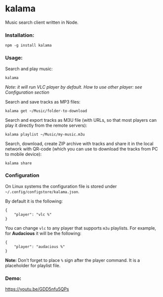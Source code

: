 # kalama

Music search client written in Node.


### Installation:

```
npm -g install kalama
```

### Usage:

Search and play music:

```
kalama
```

_Note: it will run VLC player by default. How to use other player: see Configuration section_

Search and save tracks as MP3 files:

```
kalama get ~/Music/folder-to-download
```

Search and export tracks as M3U file (with URLs, so that most players can play it directly from the remote servers):

```
kalama playlist ~/Music/my-music.m3u
```

Search, download, create ZIP archive with tracks and share it in the local network with QR-code (which you can use to download the tracks from PC to mobile device):

```
kalama share
```


### Configuration

On Linux systems the configuration file is stored under `~/.config/configstore/kalama.json`.

By default it is the following:

```
{
	"player": "vlc %"
}
```

You can change `vlc` to any player that supports `m3u` playlists. For example, for **Audacious** it will be the following:

```
{
	"player": "audacious %"
}
```

**Note:** Don't forget to place `%` sign after the player command. It is a placeholder for playlist file.

### Demo:

https://youtu.be/GDD5nfu5QPs
